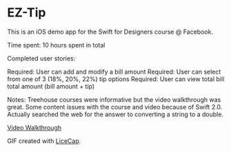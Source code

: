 # EZ-Tip

This is an iOS demo app for the Swift for Designers course @ Facebook.

Time spent: 10 hours spent in total

Completed user stories:

 Required: User can add and modify a bill amount
 Required: User can select from one of 3 (18%, 20%, 22%) tip options
 Required: User can view total bill total amount (bill amount + tip)

Notes:
Treehouse courses were informative but the video walkthrough was great. Some content issues with the course and video because of Swift 2.0. Actually searched the web for the answer to converting a string to a double.

[Video Walkthrough](ez-tip-demo.gif)

GIF created with [LiceCap](http://www.cockos.com/licecap/).
